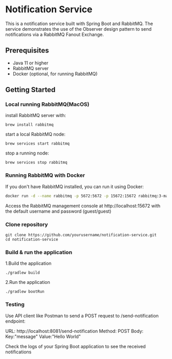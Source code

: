 # Notification Service

This is a notification service built with Spring Boot and RabbitMQ. The service demonstrates the use of the Observer design pattern to send notifications via a RabbitMQ Fanout Exchange.

## Prerequisites

- Java 11 or higher
- RabbitMQ server
- Docker (optional, for running RabbitMQ)

## Getting Started

### Local running RabbitMQ(MacOS)
install RabbitMQ server with:
```
brew install rabbitmq
```
start a local RabbitMQ node:
```
brew services start rabbitmq
```
stop a running node:
```
brew services stop rabbitmq
```

### Running RabbitMQ with Docker

If you don't have RabbitMQ installed, you can run it using Docker:

```bash
docker run -d --name rabbitmq -p 5672:5672 -p 15672:15672 rabbitmq:3-management
```
Access the RabbitMQ management console at http://localhost:15672 with the default username and password (guest/guest)

### Clone repository
```
git clone https://github.com/yourusername/notification-service.git
cd notification-service
```

### Build & run the application
1.Build the application
```
./gradlew build
```
2.Run the application
```
./gradlew bootRun
```
### Testing
Use API client like Postman to send a POST request to /send-notification endpoint:

URL: http://localhost:8081/send-notification
Method: POST
Body:
Key:"message"
Value:"Hello World"

Check the logs of your Spring Boot application to see the received notifications